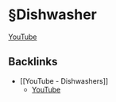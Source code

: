 # §Dishwasher
[YouTube](https://www.youtube.com/watch?v=Ll6-eGDpimU)

## Backlinks
* [[YouTube - Dishwashers]]
	* [YouTube](https://www.youtube.com/watch?v=_rBO8neWw04)

<!-- {BearID:65D88148-CCCA-4829-BBBC-11FA336F949B-90708-0000064F227CC894} -->
